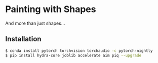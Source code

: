 # Painting with Shapes 
And more than just shapes...

## Installation
```sh
$ conda install pytorch torchvision torchaudio -c pytorch-nightly
$ pip install hydra-core joblib accelerate aim piq --upgrade
```
